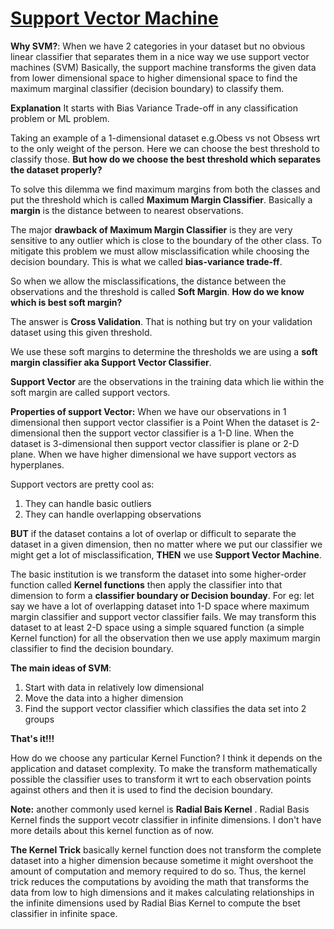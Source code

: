 # [Support Vector Machine][1]
**Why SVM?**: When we have 2 categories in your dataset but no obvious linear classifier that separates them in a nice way we use support vector machines (SVM)
Basically, the support machine transforms the given data from lower dimensional space to higher dimensional space to find the maximum marginal classifier (decision boundary) to classify them.

**Explanation**
It starts with Bias Variance Trade-off in any classification problem or ML problem. 

Taking an example of a 1-dimensional dataset e.g.Obess vs not Obsess wrt to the only weight of the person. Here we can choose the best threshold to classify those. **But how do we choose the best threshold which separates the dataset properly?**

To solve this dilemma we find maximum margins from both the classes and put the threshold which is called **Maximum Margin Classifier**. 
Basically a **margin** is the distance between to nearest observations.

The major **drawback of Maximum Margin Classifier** is they are very sensitive to any outlier which is close to the boundary of the other class. To mitigate this problem we must allow misclassification while choosing the decision boundary. This is what we called **bias-variance trade-ff**.  

So when we allow the misclassifications, the distance between the observations and the threshold is called **Soft Margin**. **How do we know which is best soft margin?** 

The answer is **Cross Validation**. That is nothing but try on your validation dataset using this given threshold.

We use these soft margins to determine the thresholds we are using a **soft margin classifier aka Support Vector Classifier**.

**Support Vector** are the observations in the training data which lie within the soft margin are called support vectors.

**Properties of support Vector:**
When we have our observations in 1 dimensional then support vector classifier is a Point
When the dataset is 2-dimensional then the support vector classifier is a 1-D line.
When the dataset is 3-dimensional then support vector classifier is plane or 2-D plane.
When we have higher dimensional we have support vectors as hyperplanes.

Support vectors are pretty cool as:
1)  They can handle basic outliers
2) They can handle overlapping observations

**BUT** if the dataset contains a lot of overlap or difficult to separate the dataset in a given dimension, then no matter where we put our classifier we might get a lot of misclassification, **THEN** we use **Support Vector Machine**.

The basic institution is we transform the dataset into some higher-order function called **Kernel functions** then apply the classifier into that dimension to form a **classifier boundary or Decision bounday**.
For eg: let say we have a lot of overlapping dataset into 1-D space where maximum margin classifier and support vector classifier fails. We may transform this dataset to at least 2-D space using a simple squared function (a simple Kernel function) for all the observation then we use apply maximum margin classifier to find the decision boundary.

**The main ideas of SVM**:
1) Start with data in relatively low dimensional 
2) Move the data into a higher dimension
3) Find the support vector classifier which classifies the data set into 2 groups

**That's it!!!**

How do we choose any particular Kernel Function? 
I think it depends on the application and dataset complexity. 
To make the transform mathematically possible the classifier uses to transform it wrt to each observation points against others and then it is used to find the decision boundary.

**Note:** another commonly used kernel is **Radial Bais Kernel** . Radial Basis Kernel finds the support vecotr classifier in infinite dimensions. I don't have more details about this kernel function as of now.

**The Kernel Trick** basically kernel function does not transform the complete dataset into a higher dimension because sometime it might overshoot the amount of computation and memory required to do so. Thus, the kernel trick reduces the computations by avoiding the math that transforms the data from low to high dimensions and it makes calculating relationships in the infinite dimensions used by  Radial Bias Kernel to compute the bset classifier in infinite space.  

[1]: https://www.youtube.com/watch?v=efR1C6CvhmE
